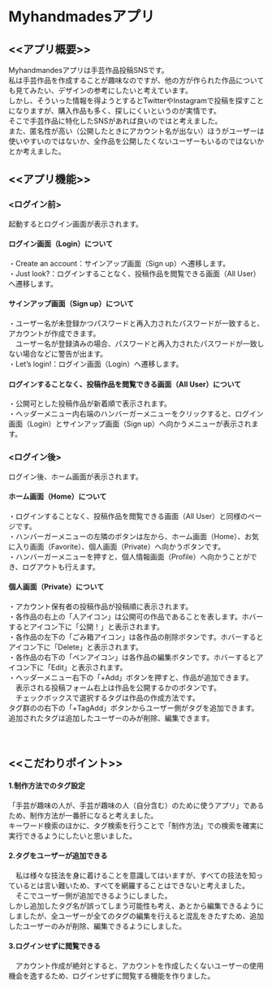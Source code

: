 # Myhandmadesアプリ

## <<アプリ概要>>  
Myhandmandesアプリは手芸作品投稿SNSです。  
私は手芸作品を作成することが趣味なのですが、他の方が作られた作品についても見てみたい、デザインの参考にしたいと考えています。  
しかし、そういった情報を得ようとするとTwitterやInstagramで投稿を探すことになりますが、購入作品も多く、探しにくいというのが実情です。  
そこで手芸作品に特化したSNSがあれば良いのではと考えました。  
また、匿名性が高い（公開したときにアカウント名が出ない）ほうがユーザーは使いやすいのではないか、全作品を公開したくないユーザーもいるのではないかとか考えました。


## <<アプリ機能>>
### <ログイン前>
起動するとログイン画面が表示されます。

#### ログイン画面（Login）について
・Create an account：サインアップ画面（Sign up）へ遷移します。  
・Just look?：ログインすることなく、投稿作品を閲覧できる画面（All User）へ遷移します。

#### サインアップ画面（Sign up）について
・ユーザー名が未登録かつパスワードと再入力されたパスワードが一致すると、アカウントが作成できます。  
　ユーザー名が登録済みの場合、パスワードと再入力されたパスワードが一致しない場合などに警告が出ます。  
・Let’s login!：ログイン画面（Login）へ遷移します。  

#### ログインすることなく、投稿作品を閲覧できる画面（All User）について
・公開可とした投稿作品が新着順で表示されます。  
・ヘッダーメニュー内右端のハンバーガーメニューをクリックすると、ログイン画面（Login）とサインアップ画面（Sign up）へ向かうメニューが表示されます。

### <ログイン後>
ログイン後、ホーム画面が表示されます。

#### ホーム画面（Home）について
・ログインすることなく、投稿作品を閲覧できる画面（All User）と同様のページです。  
・ハンバーガーメニューの左隣のボタンは左から、ホーム画面（Home）、お気に入り画面（Favorite）、個人画面（Private）へ向かうボタンです。  
・ハンバーガーメニューを押すと、個人情報画面（Profile）へ向かうことができ、ログアウトも行えます。

#### 個人画面（Private）について
・アカウント保有者の投稿作品が投稿順に表示されます。  
・各作品の右上の「人アイコン」は公開可の作品であることを表します。ホバーするとアイコン下に「公開！」と表示されます。  
・各作品の左下の「ごみ箱アイコン」は各作品の削除ボタンです。ホバーするとアイコン下に「Delete」と表示されます。  
・各作品の右下の「ペンアイコン」は各作品の編集ボタンです。ホバーするとアイコン下に「Edit」と表示されます。  
・ヘッダーメニュー右下の「+Add」ボタンを押すと、作品が追加できます。  
　表示される投稿フォーム右上は作品を公開するかのボタンです。  
　チェックボックスで選択するタグは作品の作成方法です。  
  タグ群のの右下の「+TagAdd」ボタンからユーザー側がタグを追加できます。追加されたタグは追加したユーザーのみが削除、編集できます。  
  
　
## <<こだわりポイント>>
#### 1.制作方法でのタグ設定  
   「手芸が趣味の人が、手芸が趣味の人（自分含む）のために使うアプリ」であるため、制作方法が一番肝になると考えました。  
   キーワード検索のほかに、タグ検索を行うことで「制作方法」での検索を確実に実行できるようにしたいと思いました。  
#### 2.タグをユーザーが追加できる  
　私は様々な技法を身に着けることを意識してはいますが、すべての技法を知っているとは言い難いため、すべてを網羅することはできないと考えました。  
　そこでユーザー側が追加できるようにしました。  
    しかし追加したタグ名が誤ってしまう可能性も考え、あとから編集できるようにしましたが、全ユーザーが全てのタグの編集を行えると混乱をきたすため、追加したユーザーのみが削除、編集できるようにしました。  
#### 3.ログインせずに閲覧できる  
　アカウント作成が絶対とすると、アカウントを作成したくないユーザーの使用機会を逸するため、ログインせずに閲覧する機能を作りました。
